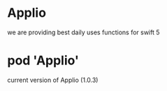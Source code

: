 # Applio
 we are providing best daily uses functions for swift 5
 
 
 # pod 'Applio'
 
 current version of Applio (1.0.3)

